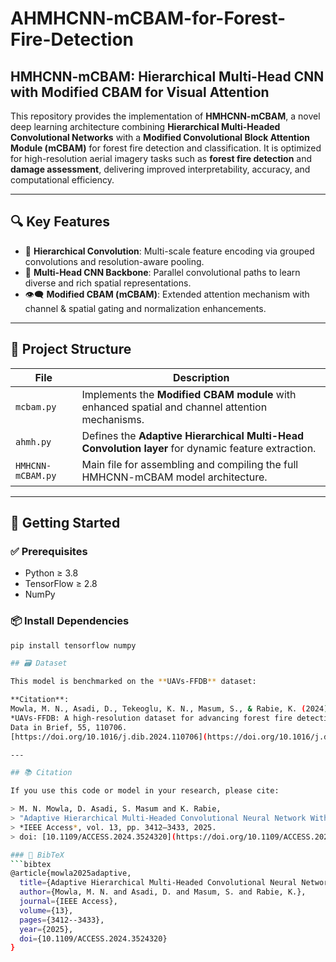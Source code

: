 # AHMHCNN-mCBAM-for-Forest-Fire-Detection

## HMHCNN-mCBAM: Hierarchical Multi-Head CNN with Modified CBAM for Visual Attention

This repository provides the implementation of **HMHCNN-mCBAM**, a novel deep learning architecture combining **Hierarchical Multi-Headed Convolutional Networks** with a **Modified Convolutional Block Attention Module (mCBAM)** for forest fire detection and classification. It is optimized for high-resolution aerial imagery tasks such as **forest fire detection** and **damage assessment**, delivering improved interpretability, accuracy, and computational efficiency.

---

## 🔍 Key Features

- 🧩 **Hierarchical Convolution**: Multi-scale feature encoding via grouped convolutions and resolution-aware pooling.
- 🧠 **Multi-Head CNN Backbone**: Parallel convolutional paths to learn diverse and rich spatial representations.
- 👁️‍🗨️ **Modified CBAM (mCBAM)**: Extended attention mechanism with channel & spatial gating and normalization enhancements.

---

## 📁 Project Structure

| File | Description |
|------|-------------|
| `mcbam.py` | Implements the **Modified CBAM module** with enhanced spatial and channel attention mechanisms. |
| `ahmh.py` | Defines the **Adaptive Hierarchical Multi-Head Convolution layer** for dynamic feature extraction. |
| `HMHCNN-mCBAM.py` | Main file for assembling and compiling the full HMHCNN-mCBAM model architecture. |

---

## 🚀 Getting Started

### ✅ Prerequisites

- Python ≥ 3.8
- TensorFlow ≥ 2.8
- NumPy

### 📦 Install Dependencies

```bash
pip install tensorflow numpy

## 🗃 Dataset

This model is benchmarked on the **UAVs-FFDB** dataset:

**Citation**:  
Mowla, M. N., Asadi, D., Tekeoglu, K. N., Masum, S., & Rabie, K. (2024).  
*UAVs-FFDB: A high-resolution dataset for advancing forest fire detection and monitoring using unmanned aerial vehicles (UAVs).*  
Data in Brief, 55, 110706.  
[https://doi.org/10.1016/j.dib.2024.110706](https://doi.org/10.1016/j.dib.2024.110706)

---

## 📚 Citation

If you use this code or model in your research, please cite:

> M. N. Mowla, D. Asadi, S. Masum and K. Rabie,  
> "Adaptive Hierarchical Multi-Headed Convolutional Neural Network With Modified Convolutional Block Attention for Aerial Forest Fire Detection,"  
> *IEEE Access*, vol. 13, pp. 3412–3433, 2025.  
> doi: [10.1109/ACCESS.2024.3524320](https://doi.org/10.1109/ACCESS.2024.3524320)

### 📑 BibTeX
```bibtex
@article{mowla2025adaptive,
  title={Adaptive Hierarchical Multi-Headed Convolutional Neural Network With Modified Convolutional Block Attention for Aerial Forest Fire Detection},
  author={Mowla, M. N. and Asadi, D. and Masum, S. and Rabie, K.},
  journal={IEEE Access},
  volume={13},
  pages={3412--3433},
  year={2025},
  doi={10.1109/ACCESS.2024.3524320}
}
